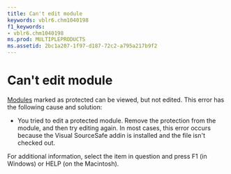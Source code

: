 ```yaml
---
title: Can't edit module
keywords: vblr6.chm1040198
f1_keywords:
- vblr6.chm1040198
ms.prod: MULTIPLEPRODUCTS
ms.assetid: 2bc1a207-1f97-d187-72c2-a795a217b9f2
---
```



# Can't edit module

[Modules](vbe-glossary.md) marked as protected can be viewed, but not edited. This error has the following cause and solution:



- You tried to edit a protected module. Remove the protection from the module, and then try editing again. In most cases, this error occurs because the Visual SourceSafe addin is installed and the file isn't checked out.
    

For additional information, select the item in question and press F1 (in Windows) or HELP (on the Macintosh).

